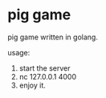 pig game
============

pig game written in golang.

usage:
   1. start the server
   2. nc 127.0.0.1 4000
   3. enjoy it.

